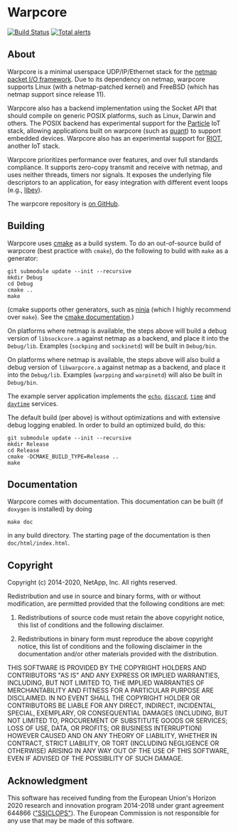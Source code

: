# Warpcore

[![Build Status](https://travis-ci.org/NTAP/warpcore.svg?branch=master)](https://travis-ci.org/NTAP/warpcore)
[![Total alerts](https://img.shields.io/lgtm/alerts/g/NTAP/warpcore.svg?logo=lgtm&logoWidth=18)](https://lgtm.com/projects/g/NTAP/warpcore/alerts/)

## About

Warpcore is a minimal userspace UDP/IP/Ethernet stack for the [netmap packet
I/O framework](http://info.iet.unipi.it/~luigi/netmap/). Due to its dependency
on netmap, warpcore supports Linux (with a netmap-patched kernel) and FreeBSD
(which has netmap support since release 11).

Warpcore also has a backend implementation using the Socket API that should
compile on generic POSIX platforms, such as Linux, Darwin and others. The POSIX
backend has experimental support for the
[Particle](https://github.com/particle-iot/device-os) IoT stack, allowing
applications built on warpcore (such as [quant](https://github.com/NTAP/quant))
to support embedded devices. Warpcore also has an experimental support for
[RIOT](http://riot-os.org/), another IoT stack.

Warpcore prioritizes performance over features, and over full standards
compliance. It supports zero-copy transmit and receive with netmap, and uses
neither threads, timers nor signals. It exposes the underlying file descriptors
to an application, for easy integration with different event loops (e.g.,
[libev](http://software.schmorp.de/pkg/libev.html)).

The warpcore repository is [on GitHub](https://github.com/NTAP/warpcore).

## Building

Warpcore uses [cmake](https://cmake.org/) as a build system. To do an
out-of-source build of warpcore (best practice with `cmake`), do the following
to build with `make` as a generator:

    git submodule update --init --recursive
    mkdir Debug
    cd Debug
    cmake ..
    make

(cmake supports other generators, such as [ninja](https://ninja-build.org/)
(which I highly recommend over `make`). See the [cmake
documentation](https://cmake.org/cmake/help/latest/manual/cmake-generators.7.html).)

On platforms where netmap is available, the steps above will build a debug
version of `libsockcore.a` against netmap as a backend, and place it into the
`Debug/lib`. Examples (`sockping` and `sockinetd`) will be built in `Debug/bin`.

On platforms where netmap is available, the steps above will also build a debug
version of `libwarpcore.a` against netmap as a backend, and place it into the
`Debug/lib`. Examples (`warpping` and `warpinetd`) will also be built in
`Debug/bin`.

The example server application implements the
[`echo`](https://www.ietf.org/rfc/rfc862.txt),
[`discard`](https://www.ietf.org/rfc/rfc863.txt),
[`time`](https://www.ietf.org/rfc/rfc868.txt) and
[`daytime`](https://www.ietf.org/rfc/rfc867.txt) services.

The default build (per above) is without optimizations and with extensive debug
logging enabled. In order to build an optimized build, do this:

    git submodule update --init --recursive
    mkdir Release
    cd Release
    cmake -DCMAKE_BUILD_TYPE=Release ..
    make

## Documentation

Warpcore comes with documentation. This documentation can be built (if `doxygen`
is installed) by doing

    make doc

in any build directory. The starting page of the documentation is then
`doc/html/index.html`.

## Copyright

Copyright (c) 2014-2020, NetApp, Inc.
All rights reserved.

Redistribution and use in source and binary forms, with or without modification,
are permitted provided that the following conditions are met:

  1. Redistributions of source code must retain the above copyright notice, this
     list of conditions and the following disclaimer.

  2. Redistributions in binary form must reproduce the above copyright notice,
     this list of conditions and the following disclaimer in the documentation
     and/or other materials provided with the distribution.

THIS SOFTWARE IS PROVIDED BY THE COPYRIGHT HOLDERS AND CONTRIBUTORS "AS IS" AND
ANY EXPRESS OR IMPLIED WARRANTIES, INCLUDING, BUT NOT LIMITED TO, THE IMPLIED
WARRANTIES OF MERCHANTABILITY AND FITNESS FOR A PARTICULAR PURPOSE ARE
DISCLAIMED. IN NO EVENT SHALL THE COPYRIGHT HOLDER OR CONTRIBUTORS BE LIABLE FOR
ANY DIRECT, INDIRECT, INCIDENTAL, SPECIAL, EXEMPLARY, OR CONSEQUENTIAL DAMAGES
(INCLUDING, BUT NOT LIMITED TO, PROCUREMENT OF SUBSTITUTE GOODS OR SERVICES;
LOSS OF USE, DATA, OR PROFITS; OR BUSINESS INTERRUPTION) HOWEVER CAUSED AND ON
ANY THEORY OF LIABILITY, WHETHER IN CONTRACT, STRICT LIABILITY, OR TORT
(INCLUDING NEGLIGENCE OR OTHERWISE) ARISING IN ANY WAY OUT OF THE USE OF THIS
SOFTWARE, EVEN IF ADVISED OF THE POSSIBILITY OF SUCH DAMAGE.

## Acknowledgment

This software has received funding from the European Union's Horizon 2020
research and innovation program 2014-2018 under grant agreement 644866
(["SSICLOPS"](https://ssiclops.eu/)). The European Commission is not responsible
for any use that may be made of this software.

[/a/]: # (@example ping.c)
[/b/]: # (@example inetd.c)
